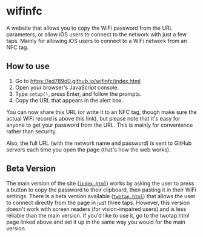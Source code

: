 # wifinfc
A website that allows you to copy the WiFi password from the URL parameters, or allow iOS users to connect to the network with just a few taps. Mainly for allowing iOS users to connect to a WiFi network from an NFC tag.
## How to use
1. Go to https://ed789d0.github.io/wifinfc/index.html
2. Open your browser's JavaScript console.
3. Type `setup()`, press Enter, and follow the prompts.
4. Copy the URL that appears in the alert box.

You can now share this URL (or write it to an NFC tag, though make sure the actual WiFi record is above this link), but please note that it's easy for anyone to get your password from the URL.
This is mainly for convenience rather than security.

Also, the full URL (with the network name and password) is sent to GitHub servers each time you open the page (that's how the web works).
## Beta Version
The main version of the site ([`index.html`](https://ed789d0.github.io/wifinfc/index.html)) works by asking the user to press a button to copy the password to their clipboard, then pasting it in their WiFi settings. There is a beta version available ([`twotap.html`](https://ed789d0.github.io/wifinfc/twotap.html)) that allows the user to connect directly from the page in just three taps. However, this version doesn't work with screen readers (for vision-impaired users) and is less reliable than the main version. If you'd like to use it, go to the twotap.html page linked above and set it up in the same way you would for the main version.
